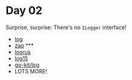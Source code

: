 # Day 02

Surprise, surprise: There's no `ILogger` interface!

- [log](https://golang.org/pkg/log)
- [zap](https://github.com/uber-go/zap) ***
- [logrus](https://github.com/sirupsen/logrus)
- [log15](https://github.com/inconshreveable/log15)
- [go-kit/log](https://github.com/go-kit/kit)
- LOTS MORE!
